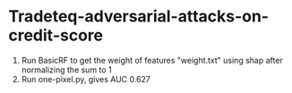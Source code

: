 # Tradeteq-adversarial-attacks-on-credit-score
1. Run BasicRF to get the weight of features "weight.txt" using shap after normalizing the sum to 1
2. Run one-pixel.py, gives AUC 0.627
